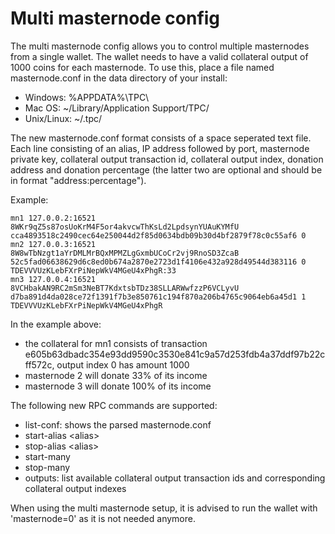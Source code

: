 Multi masternode config
=======================

The multi masternode config allows you to control multiple masternodes from a single wallet. The wallet needs to have a valid collateral output of 1000 coins for each masternode. To use this, place a file named masternode.conf in the data directory of your install:
 * Windows: %APPDATA%\TPC\
 * Mac OS: ~/Library/Application Support/TPC/
 * Unix/Linux: ~/.tpc/

The new masternode.conf format consists of a space seperated text file. Each line consisting of an alias, IP address followed by port, masternode private key, collateral output transaction id, collateral output index, donation address and donation percentage (the latter two are optional and should be in format "address:percentage").

Example:
```
mn1 127.0.0.2:16521 8WKr9qZ5s87osUoKrM4F5or4akvcwThKsLd2LpdsynYUAuKYMfU cca4893518c2490cec64e250044d2f85d0634bdb09b30d4bf2879f78c0c55af6 0
mn2 127.0.0.3:16521 8W8wTbNzgt1aYrDMLMrBQxMPMZLgGxmbUCoCr2vj9RnoSD3ZcaB 52c5fad06638629d6c8ed0b674a2870e2723d1f4106e432a928d49544d383116 0 TDEVVVUzKLebFXrPiNepWkV4MGeU4xPhgR:33
mn3 127.0.0.4:16521 8VCHbakAN9RC2mSm3NeBT7KdxtsbTDz38SLLARWwfzzP6VCLyvU d7ba891d4da028ce72f1391f7b3e850761c194f870a206b4765c9064eb6a45d1 1 TDEVVVUzKLebFXrPiNepWkV4MGeU4xPhgR
```

In the example above:
* the collateral for mn1 consists of transaction e605b63dbadc354e93dd9590c3530e841c9a57d253fdb4a37ddf97b22cff572c, output index 0 has amount 1000
* masternode 2 will donate 33% of its income
* masternode 3 will donate 100% of its income


The following new RPC commands are supported:
* list-conf: shows the parsed masternode.conf
* start-alias \<alias\>
* stop-alias \<alias\>
* start-many
* stop-many
* outputs: list available collateral output transaction ids and corresponding collateral output indexes

When using the multi masternode setup, it is advised to run the wallet with 'masternode=0' as it is not needed anymore.
